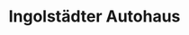 ---
title: "Ingolstädter Autohaus"
url: /ingolstadt/ingolstaedter-autohaus-manchinger-strasse/
shop: Autohaus
---
